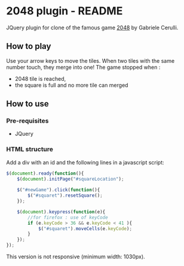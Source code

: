 # 2048 plugin - README

JQuery plugin for clone of the famous game [2048](http://gabrielecirulli.github.io/2048/) by Gabriele Cerulli.

## How to play
Use your arrow keys to move the tiles. When two tiles with the same number touch, they merge into one! 
The game stopped when :
- 2048 tile is reached,
- the square is full and no more tile can merged

## How to use
### Pre-requisites
* JQuery

### HTML structure
Add a div with an id and the following lines in a javascript script:

```javascript
$(document).ready(function(){
    $(document).initPage("#squareLocation");
    
    $("#newGame").click(function(){
        $("#squaret").resetSquare();
    });

    $(document).keypress(function(e){
        //for firefox : use of keyCode
        if (e.keyCode > 36 && e.keyCode < 41 ){
            $("#squaret").moveCells(e.keyCode);
        }
    });
});
```

This version is not responsive (minimum width: 1030px).

